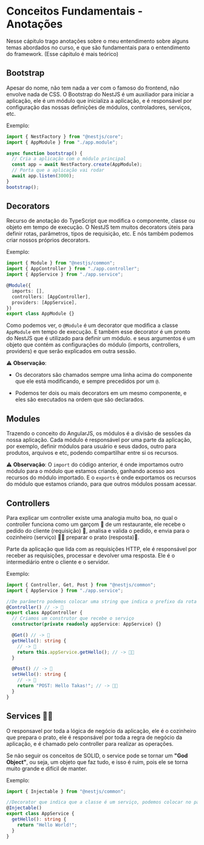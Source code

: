 # Conceitos Fundamentais - Anotações

Nesse cápitulo trago anotações sobre o meu entendimento sobre alguns temas abordados no curso, e que são fundamentais para o entendimento do framework. (Esse cápitulo é mais teórico)

## Bootstrap

Apesar do nome, não tem nada a ver com o famoso do frontend, não envolve nada de CSS. O Bootstrap do NestJS é um auxiliador para iniciar a aplicação, ele é um módulo que inicializa a aplicação, e é responsável por configuração das nossas definições de módulos, controladores, serviços, etc.

Exemplo:

```typescript
import { NestFactory } from "@nestjs/core";
import { AppModule } from "./app.module";

async function bootstrap() {
  // Cria a aplicação com o módulo principal
  const app = await NestFactory.create(AppModule);
  // Porta que a aplicação vai rodar
  await app.listen(3000);
}
bootstrap();
```

## Decorators

Recurso de anotação do TypeScript que modifica o componente, classe ou objeto em tempo de execução. O NestJS tem muitos decorators úteis para definir rotas, parâmetros, tipos de requisição, etc. E nós também podemos criar nossos próprios decorators.

Exemplo:

```typescript
import { Module } from "@nestjs/common";
import { AppController } from "./app.controller";
import { AppService } from "./app.service";

@Module({
  imports: [],
  controllers: [AppController],
  providers: [AppService],
})
export class AppModule {}
```

Como podemos ver, o `@Module` é um decorator que modifica a classe `AppModule` em tempo de execução. E também esse decorator é um pronto do NestJS que é utilizado para definir um módulo. e seus argumentos é um objeto que contém as configurações do módulo (imports, controllers, providers) e que serão explicados em outra sessão.

:warning: **Observação**:

- Os decorators são chamados sempre uma linha acima do componente que ele está modificando, e sempre precedidos por um `@`.

- Podemos ter dois ou mais decorators em um mesmo componente, e eles são executados na ordem que são declarados.

## Modules

Trazendo o conceito do AngularJS, os módulos é a divisão de sessões da nossa aplicação. Cada módulo é responsável por uma parte da aplicação, por exemplo, definir módulos para usuário e seus dados, outro para produtos, arquivos e etc, podendo compartilhar entre si os recursos.

:warning: **Observação**: O `import` do código anterior, é onde importamos outro módulo para o módulo que estamos criando, ganhando acesso aos recursos do módulo importado. E o `exports` é onde exportamos os recursos do módulo que estamos criando, para que outros módulos possam acessar.

## Controllers

Para explicar um controller existe uma analogia muito boa, no qual o controller funciona como um garçom 🤵 de um restaurante, ele recebe o pedido do cliente (requisição) 📄, analisa e valida o pedido, e envia para o cozinheiro (serviço) 👨‍🍳 preparar o prato (resposta)🍝.

Parte da aplicação que lida com as requisições HTTP, ele é responsável por receber as requisições, processar e devolver uma resposta. Ele é o intermediário entre o cliente e o servidor.

Exemplo:

```typescript
import { Controller, Get, Post } from "@nestjs/common";
import { AppService } from "./app.service";

//De parâmetro podemos colocar uma string que indica o prefixo da rota
@Controller() // -> 🤵
export class AppController {
  // Criamos um construtor que recebe o serviço
  constructor(private readonly appService: AppService) {}

  @Get() // -> 📄
  getHello(): string {
    // -> 🍝
    return this.appService.getHello(); // -> 👨‍🍳
  }

  @Post() // -> 📄
  setHello(): string {
    // -> 🍝
    return "POST: Hello Takas!"; // -> 👨‍🍳
  }
}
```

## Services 👨‍🍳

O responsavel por toda a lógica de negócio da aplicação, ele é o cozinheiro que prepara o prato, ele é responsável por toda a regra de negócio da aplicação, e é chamado pelo controller para realizar as operações.

Se não seguir os conceitos de SOLID, o service pode se tornar um **"God Object"**, ou seja, um objeto que faz tudo, e isso é ruim, pois ele se torna muito grande e difícil de manter.

Exemplo:

```typescript
import { Injectable } from "@nestjs/common";

//Decorator que indica que a classe é um serviço, podemos colocar no parâmetro o nome do serviço
@Injectable()
export class AppService {
  getHello(): string {
    return "Hello World!";
  }
}
```
